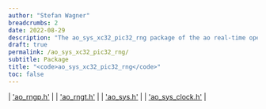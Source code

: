 ```yaml
---
author: "Stefan Wagner"
breadcrumbs: 2
date: 2022-08-29
description: "The ao_sys_xc32_pic32_rng package of the ao real-time operating system."
draft: true
permalink: /ao_sys_xc32_pic32_rng/ 
subtitle: Package
title: "<code>ao_sys_xc32_pic32_rng</code>"
toc: false
---
```


| ['ao_rngp.h'](ao_rngp.h.md) |
| ['ao_rngt.h'](ao_rngt.h.md) |
| ['ao_sys.h'](ao_sys.h.md) |
| ['ao_sys_clock.h'](ao_sys_clock.h.md) |
